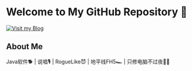 # Welcome to My GitHub Repository 🚀
[![Visit my Blog](https://img.shields.io/badge/Visit-Homepage-blue)](https://gladwalls.com) 
## About Me
Java软件🐕 | 说唱🎙️ | RogueLike😈 | 地平线FH5🏎️ | 只修电脑不过夜🧑‍🔧

<!--
**JxQg/JxQg** is a ✨ _special_ ✨ repository because its `README.md` (this file) appears on your GitHub profile.

Here are some ideas to get you started:

- 🔭 I’m currently working on ...
- 🌱 I’m currently learning ...
- 👯 I’m looking to collaborate on ...
- 🤔 I’m looking for help with ...
- 💬 Ask me about ...
- 📫 How to reach me: ...
- 😄 Pronouns: ...
- ⚡ Fun fact: ...
-->
